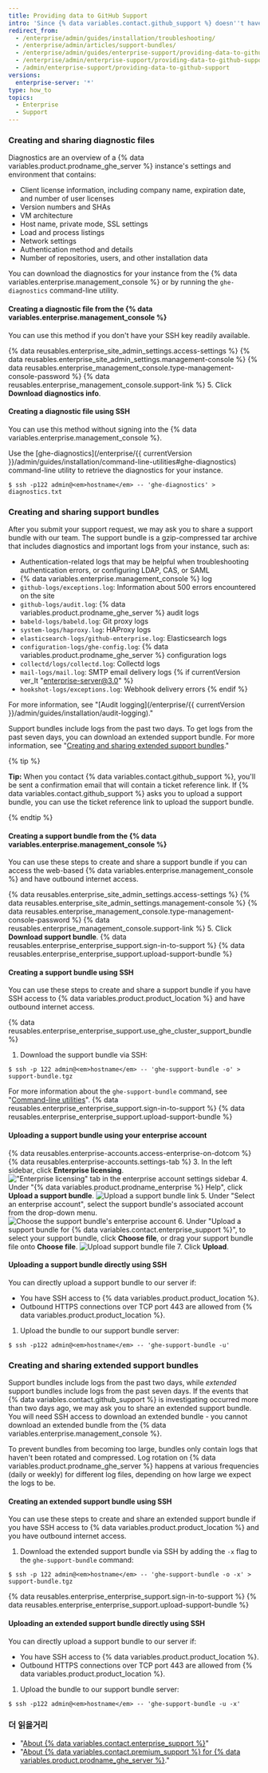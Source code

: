 ```yaml
---
title: Providing data to GitHub Support
intro: 'Since {% data variables.contact.github_support %} doesn''t have access to your environment, we require some additional information from you.'
redirect_from:
  - /enterprise/admin/guides/installation/troubleshooting/
  - /enterprise/admin/articles/support-bundles/
  - /enterprise/admin/guides/enterprise-support/providing-data-to-github-enterprise-support/
  - /enterprise/admin/enterprise-support/providing-data-to-github-support
  - /admin/enterprise-support/providing-data-to-github-support
versions:
  enterprise-server: '*'
type: how_to
topics:
  - Enterprise
  - Support
---
```


### Creating and sharing diagnostic files

Diagnostics are an overview of a {% data variables.product.prodname_ghe_server %} instance's settings and environment that contains:

- Client license information, including company name, expiration date, and number of user licenses
- Version numbers and SHAs
- VM architecture
- Host name, private mode, SSL settings
- Load and process listings
- Network settings
- Authentication method and details
- Number of repositories, users, and other installation data

You can download the diagnostics for your instance from the {% data variables.enterprise.management_console %} or by running the `ghe-diagnostics` command-line utility.

#### Creating a diagnostic file from the {% data variables.enterprise.management_console %}

You can use this method if you don't have your SSH key readily available.

{% data reusables.enterprise_site_admin_settings.access-settings %}
{% data reusables.enterprise_site_admin_settings.management-console %}
{% data reusables.enterprise_management_console.type-management-console-password %}
{% data reusables.enterprise_management_console.support-link %}
5. Click **Download diagnostics info**.

#### Creating a diagnostic file using SSH

You can use this method without signing into the {% data variables.enterprise.management_console %}.

Use the [ghe-diagnostics](/enterprise/{{ currentVersion }}/admin/guides/installation/command-line-utilities#ghe-diagnostics) command-line utility to retrieve the diagnostics for your instance.

```shell
$ ssh -p122 admin@<em>hostname</em> -- 'ghe-diagnostics' > diagnostics.txt
```

### Creating and sharing support bundles

After you submit your support request, we may ask you to share a support bundle with our team. The support bundle is a gzip-compressed tar archive that includes diagnostics and important logs from your instance, such as:

- Authentication-related logs that may be helpful when troubleshooting authentication errors, or configuring LDAP, CAS, or SAML
- {% data variables.enterprise.management_console %} log
- `github-logs/exceptions.log`: Information about 500 errors encountered on the site
- `github-logs/audit.log`: {% data variables.product.prodname_ghe_server %} audit logs
- `babeld-logs/babeld.log`: Git proxy logs
- `system-logs/haproxy.log`: HAProxy logs
- `elasticsearch-logs/github-enterprise.log`: Elasticsearch logs
- `configuration-logs/ghe-config.log`: {% data variables.product.prodname_ghe_server %} configuration logs
- `collectd/logs/collectd.log`: Collectd logs
- `mail-logs/mail.log`: SMTP email delivery logs
{% if currentVersion ver_lt "enterprise-server@3.0" %}
- `hookshot-logs/exceptions.log`: Webhook delivery errors
{% endif %}

For more information, see "[Audit logging](/enterprise/{{ currentVersion }}/admin/guides/installation/audit-logging)."

Support bundles include logs from the past two days. To get logs from the past seven days, you can download an extended support bundle. For more information, see "[Creating and sharing extended support bundles](#creating-and-sharing-extended-support-bundles)."

{% tip %}

**Tip:** When you contact {% data variables.contact.github_support %}, you'll be sent a confirmation email that will contain a ticket reference link. If {% data variables.contact.github_support %} asks you to upload a support bundle, you can use the ticket reference link to upload the support bundle.

{% endtip %}

#### Creating a support bundle from the {% data variables.enterprise.management_console %}

You can use these steps to create and share a support bundle if you can access the web-based {% data variables.enterprise.management_console %} and have outbound internet access.

{% data reusables.enterprise_site_admin_settings.access-settings %}
{% data reusables.enterprise_site_admin_settings.management-console %}
{% data reusables.enterprise_management_console.type-management-console-password %}
{% data reusables.enterprise_management_console.support-link %}
5. Click **Download support bundle**.
{% data reusables.enterprise_enterprise_support.sign-in-to-support %}
{% data reusables.enterprise_enterprise_support.upload-support-bundle %}

#### Creating a support bundle using SSH

You can use these steps to create and share a support bundle if you have SSH access to {% data variables.product.product_location %} and have outbound internet access.

{% data reusables.enterprise_enterprise_support.use_ghe_cluster_support_bundle %}

1. Download the support bundle via SSH:
  ```shell
  $ ssh -p 122 admin@<em>hostname</em> -- 'ghe-support-bundle -o' > support-bundle.tgz
  ```
  For more information about the `ghe-support-bundle` command, see "[Command-line utilities](/enterprise/admin/guides/installation/command-line-utilities#ghe-support-bundle)".
{% data reusables.enterprise_enterprise_support.sign-in-to-support %}
{% data reusables.enterprise_enterprise_support.upload-support-bundle %}

#### Uploading a support bundle using your enterprise account

{% data reusables.enterprise-accounts.access-enterprise-on-dotcom %}
{% data reusables.enterprise-accounts.settings-tab %}
3. In the left sidebar, click **Enterprise licensing**. !["Enterprise licensing" tab in the enterprise account settings sidebar](/assets/images/help/enterprises/enterprise-licensing-tab.png)
4. Under "{% data variables.product.prodname_enterprise %} Help", click **Upload a support bundle**. ![Upload a support bundle link](/assets/images/enterprise/support/upload-support-bundle.png)
5. Under "Select an enterprise account", select the support bundle's associated account from the drop-down menu. ![Choose the support bundle's enterprise account](/assets/images/enterprise/support/support-bundle-account.png)
6. Under "Upload a support bundle for {% data variables.contact.enterprise_support %}", to select your support bundle, click **Choose file**, or drag your support bundle file onto **Choose file**. ![Upload support bundle file](/assets/images/enterprise/support/choose-support-bundle-file.png)
7. Click **Upload**.

#### Uploading a support bundle directly using SSH

You can directly upload a support bundle to our server if:
- You have SSH access to {% data variables.product.product_location %}.
- Outbound HTTPS connections over TCP port 443 are allowed from {% data variables.product.product_location %}.

1. Upload the bundle to our support bundle server:
  ```shell
  $ ssh -p122 admin@<em>hostname</em> -- 'ghe-support-bundle -u'
  ```

### Creating and sharing extended support bundles

Support bundles include logs from the past two days, while _extended_ support bundles include logs from the past seven days. If the events that {% data variables.contact.github_support %} is investigating occurred more than two days ago, we may ask you to share an extended support bundle. You will need SSH access to download an extended bundle - you cannot download an extended bundle from the {% data variables.enterprise.management_console %}.

To prevent bundles from becoming too large, bundles only contain logs that haven't been rotated and compressed. Log rotation on {% data variables.product.prodname_ghe_server %} happens at various frequencies (daily or weekly) for different log files, depending on how large we expect the logs to be.

#### Creating an extended support bundle using SSH

You can use these steps to create and share an extended support bundle if you have SSH access to {% data variables.product.product_location %} and you have outbound internet access.

1. Download the extended support bundle via SSH by adding the `-x` flag to the `ghe-support-bundle` command:
  ```shell
  $ ssh -p 122 admin@<em>hostname</em> -- 'ghe-support-bundle -o -x' > support-bundle.tgz
  ```
{% data reusables.enterprise_enterprise_support.sign-in-to-support %}
{% data reusables.enterprise_enterprise_support.upload-support-bundle %}

#### Uploading an extended support bundle directly using SSH

You can directly upload a support bundle to our server if:
- You have SSH access to {% data variables.product.product_location %}.
- Outbound HTTPS connections over TCP port 443 are allowed from {% data variables.product.product_location %}.

1. Upload the bundle to our support bundle server:
  ```shell
  $ ssh -p122 admin@<em>hostname</em> -- 'ghe-support-bundle -u -x'
  ```

### 더 읽을거리

- "[About {% data variables.contact.enterprise_support %}](/enterprise/admin/guides/enterprise-support/about-github-enterprise-support)"
- "[About {% data variables.contact.premium_support %} for {% data variables.product.prodname_ghe_server %}](/enterprise/admin/guides/enterprise-support/about-github-premium-support-for-github-enterprise-server)."
